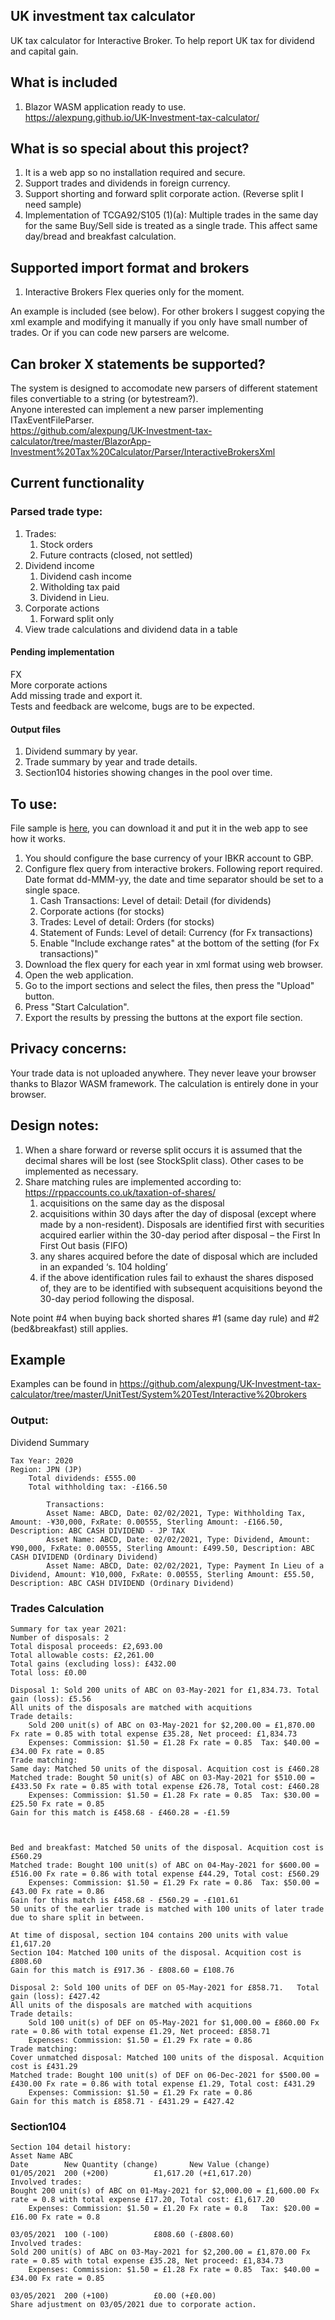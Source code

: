 ## UK investment tax calculator
UK tax calculator for Interactive Broker.
To help report UK tax for dividend and capital gain.

## What is included

1. Blazor WASM application ready to use.  
https://alexpung.github.io/UK-Investment-tax-calculator/

## What is so special about this project?
1.  It is a web app so no installation required and secure.
2. Support trades and dividends in foreign currency.
3. Support shorting and forward split corporate action. (Reverse split I need sample)
4. Implementation of TCGA92/S105 (1)(a): Multiple trades in the same day for the same Buy/Sell side is treated as a single trade. This affect same day/bread and breakfast calculation.

## Supported import format and brokers
1. Interactive Brokers Flex queries only for the moment.

An example is included (see below). For other brokers I suggest copying the xml example and modifying it manually if you only have small number of trades.
Or if you can code new parsers are welcome.

## Can broker X statements be supported?
The system is designed to accomodate new parsers of different statement files convertiable to a string (or bytestream?).  
Anyone interested can implement a new parser implementing ITaxEventFileParser.  
https://github.com/alexpung/UK-Investment-tax-calculator/tree/master/BlazorApp-Investment%20Tax%20Calculator/Parser/InteractiveBrokersXml

## Current functionality
### Parsed trade type:
1. Trades:
    1. Stock orders
    2. Future contracts (closed, not settled)
2. Dividend income
    1. Dividend cash income
    2. Witholding tax paid
    3. Dividend in Lieu.
3. Corporate actions
    1. Forward split only
4. View trade calculations and dividend data in a table 

#### Pending implementation
FX  
More corporate actions  
Add missing trade and export it.  
Tests and feedback are welcome, bugs are to be expected.  

#### Output files
1. Dividend summary by year.
2. Trade summary by year and trade details.
3. Section104 histories showing changes in the pool over time.

## To use:
File sample is [here](https://github.com/alexpung/UK-Investment-tax-calculator/blob/master/UnitTest/System%20Test/Interactive%20brokers/TaxExample.xml "here"), you can download it and put it in the web app to see how it works.
1. You should configure the base currency of your IBKR account to GBP.
2. Configure flex query from interactive brokers. Following report required. Date format dd-MMM-yy, the date and time separator should be set to a single space.
   1. Cash Transactions: Level of detail: Detail (for dividends)
   2. Corporate actions (for stocks)
   3. Trades: Level of detail: Orders (for stocks)
   4. Statement of Funds: Level of detail: Currency (for Fx transactions) 
   5. Enable "Include exchange rates" at the bottom of the setting (for Fx transactions)"
3. Download the flex query for each year in xml format using web browser.
4. Open the web application.
5. Go to the import sections and select the files, then press the "Upload" button.
6. Press "Start Calculation".
7. Export the results by pressing the buttons at the export file section.

## Privacy concerns:

Your trade data is not uploaded anywhere. They never leave your browser thanks to Blazor WASM framework. The calculation is entirely done in your browser.

## Design notes:

1. When a share forward or reverse split occurs it is assumed that the decimal shares will be lost (see StockSplit class). Other cases to be implemented as necessary.
2. Share matching rules are implemented according to: https://rppaccounts.co.uk/taxation-of-shares/
   1. acquisitions on the same day as the disposal
   2. acquisitions within 30 days after the day of disposal (except where made by a non-resident). Disposals are identified first with securities acquired earlier within the 30-day period after disposal – the First In First Out basis (FIFO)
   3. any shares acquired before the date of disposal which are included in an expanded ‘s. 104 holding’
   4. if the above identification rules fail to exhaust the shares disposed of, they are to be identified with subsequent acquisitions beyond the 30-day period following the disposal.

  Note point #4 when buying back shorted shares #1 (same day rule) and #2 (bed&breakfast) still applies.  

## Example
Examples can be found in https://github.com/alexpung/UK-Investment-tax-calculator/tree/master/UnitTest/System%20Test/Interactive%20brokers

### Output:
Dividend Summary

    Tax Year: 2020
    Region: JPN (JP)
    	Total dividends: £555.00
    	Total withholding tax: -£166.50
		
    		Transactions:
    		Asset Name: ABCD, Date: 02/02/2021, Type: Withholding Tax, Amount: -¥30,000, FxRate: 0.00555, Sterling Amount: -£166.50, Description: ABC CASH DIVIDEND - JP TAX
    		Asset Name: ABCD, Date: 02/02/2021, Type: Dividend, Amount: ¥90,000, FxRate: 0.00555, Sterling Amount: £499.50, Description: ABC CASH DIVIDEND (Ordinary Dividend)
    		Asset Name: ABCD, Date: 02/02/2021, Type: Payment In Lieu of a Dividend, Amount: ¥10,000, FxRate: 0.00555, Sterling Amount: £55.50, Description: ABC CASH DIVIDEND (Ordinary Dividend)

### Trades Calculation
    Summary for tax year 2021:
    Number of disposals: 2
    Total disposal proceeds: £2,693.00
    Total allowable costs: £2,261.00
    Total gains (excluding loss): £432.00
    Total loss: £0.00
    
    Disposal 1: Sold 200 units of ABC on 03-May-2021 for £1,834.73.	Total gain (loss): £5.56
    All units of the disposals are matched with acquitions
    Trade details:
    	Sold 200 unit(s) of ABC on 03-May-2021 for $2,200.00 = £1,870.00 Fx rate = 0.85 with total expense £35.28, Net proceed: £1,834.73
    	Expenses: Commission: $1.50 = £1.28 Fx rate = 0.85	Tax: $40.00 = £34.00 Fx rate = 0.85	
    Trade matching:
    Same day: Matched 50 units of the disposal. Acquition cost is £460.28
    Matched trade: Bought 50 unit(s) of ABC on 03-May-2021 for $510.00 = £433.50 Fx rate = 0.85 with total expense £26.78, Total cost: £460.28
    	Expenses: Commission: $1.50 = £1.28 Fx rate = 0.85	Tax: $30.00 = £25.50 Fx rate = 0.85	
    Gain for this match is £458.68 - £460.28 = -£1.59
    
    
    
    Bed and breakfast: Matched 50 units of the disposal. Acquition cost is £560.29
    Matched trade: Bought 100 unit(s) of ABC on 04-May-2021 for $600.00 = £516.00 Fx rate = 0.86 with total expense £44.29, Total cost: £560.29
    	Expenses: Commission: $1.50 = £1.29 Fx rate = 0.86	Tax: $50.00 = £43.00 Fx rate = 0.86	
    Gain for this match is £458.68 - £560.29 = -£101.61
    50 units of the earlier trade is matched with 100 units of later trade due to share split in between.
    
    At time of disposal, section 104 contains 200 units with value £1,617.20
    Section 104: Matched 100 units of the disposal. Acquition cost is £808.60
    Gain for this match is £917.36 - £808.60 = £108.76
    
    Disposal 2: Sold 100 units of DEF on 05-May-2021 for £858.71.	Total gain (loss): £427.42
    All units of the disposals are matched with acquitions
    Trade details:
    	Sold 100 unit(s) of DEF on 05-May-2021 for $1,000.00 = £860.00 Fx rate = 0.86 with total expense £1.29, Net proceed: £858.71
    	Expenses: Commission: $1.50 = £1.29 Fx rate = 0.86	
    Trade matching:
    Cover unmatched disposal: Matched 100 units of the disposal. Acquition cost is £431.29
    Matched trade: Bought 100 unit(s) of DEF on 06-Dec-2021 for $500.00 = £430.00 Fx rate = 0.86 with total expense £1.29, Total cost: £431.29
    	Expenses: Commission: $1.50 = £1.29 Fx rate = 0.86	
    Gain for this match is £858.71 - £431.29 = £427.42

### Section104
    Section 104 detail history:
    Asset Name ABC
    Date		New Quantity (change)		New Value (change)
    01/05/2021	200 (+200)			£1,617.20 (+£1,617.20)		
    Involved trades:
    Bought 200 unit(s) of ABC on 01-May-2021 for $2,000.00 = £1,600.00 Fx rate = 0.8 with total expense £17.20, Total cost: £1,617.20
    	Expenses: Commission: $1.50 = £1.20 Fx rate = 0.8	Tax: $20.00 = £16.00 Fx rate = 0.8	
    
    03/05/2021	100 (-100)			£808.60 (-£808.60)		
    Involved trades:
    Sold 200 unit(s) of ABC on 03-May-2021 for $2,200.00 = £1,870.00 Fx rate = 0.85 with total expense £35.28, Net proceed: £1,834.73
    	Expenses: Commission: $1.50 = £1.28 Fx rate = 0.85	Tax: $40.00 = £34.00 Fx rate = 0.85	
    
    03/05/2021	200 (+100)			£0.00 (+£0.00)		
    Share adjustment on 03/05/2021 due to corporate action.
